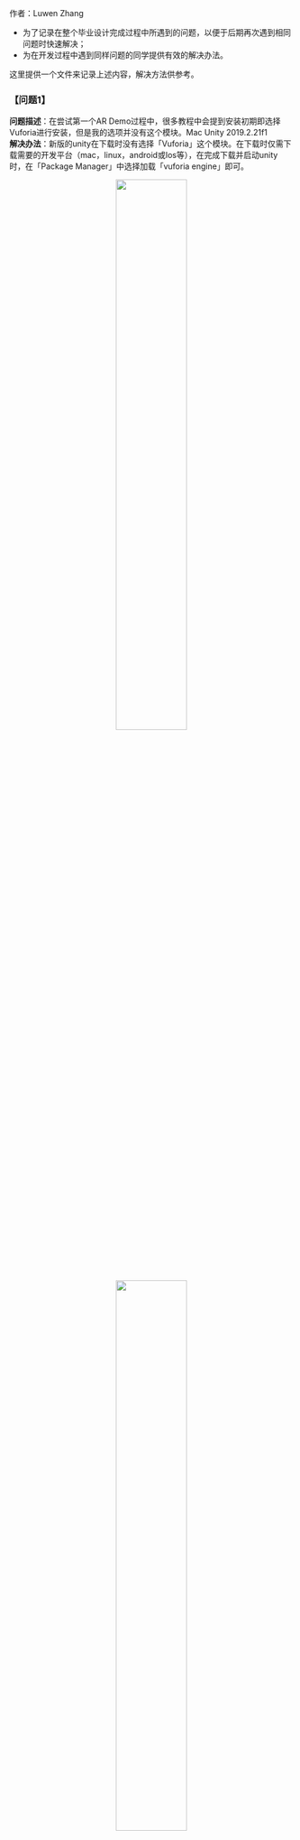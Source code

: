 作者：Luwen Zhang  
- 为了记录在整个毕业设计完成过程中所遇到的问题，以便于后期再次遇到相同问题时快速解决；
- 为在开发过程中遇到同样问题的同学提供有效的解决办法。
    
这里提供一个文件来记录上述内容，解决方法供参考。    

### 【问题1】  
**问题描述**：在尝试第一个AR Demo过程中，很多教程中会提到安装初期即选择Vuforia进行安装，但是我的选项并没有这个模块。Mac Unity 2019.2.21f1    
**解决办法**：新版的unity在下载时没有选择「Vuforia」这个模块。在下载时仅需下载需要的开发平台（mac，linux，android或Ios等），在完成下载并启动unity时，在「Package Manager」中选择加载「vuforia engine」即可。    

<div align=center><img src="https://github.com/clarazwen/ProgressReport/blob/master/ProblemsAndSolutions/ProblemPictures/Problem1_a.jpg" width="50%" height="50%"/></div>     
<div align=center><img src="https://github.com/clarazwen/ProgressReport/blob/master/ProblemsAndSolutions/ProblemPictures/Problem1_b.jpg" width="50%" height="50%"/></div>     

### 【问题2】  
**问题描述**：网上或是参考书中的内容在进行Vuforia完成第一个AR demo时都有提及到关于「XR setting」的修改,例如[Unity+Vuforia AR入门](https://www.jianshu.com/p/2fc8c986d57d) ,然而在我自己开发的过程中都没有找到这些设定修改的位置。    

<div align=center><img src="https://github.com/clarazwen/ProgressReport/blob/master/ProblemsAndSolutions/ProblemPictures/Problem2.jpg" width="50%" height="50%"/></div>     

**解决办法**：在学习了相关教程后,思考认为可能是当前unity 版本过新。曾经出现的问题已经都修复好，现在无需进行此类冗杂的操作，也可能是mac端无需进行这些操作。       
在跳过了各类教程中这部分的步骤后，直接进行接下来的操作（如建立AR Camera，导入ImageTarget等），再运行程序，发现并未报错。   


### 【问题3】  
**问题描述**：学习过程中了解到Vuforia主要使用各种「识别」的方式来实现AR效果，然而本毕业设计并不涉及到图像识别。  

**解决办法**：在b站[ARKit入门](https://www.bilibili.com/video/av77532231)，Youtube等浏览了很多的相关学习视频。vuforia更适合于识图展示模型，ARKit无需图像识别，可以直接在当前屏幕上显示模型并对其进行处理，更适合于本毕业设计这种家居测量与模型演示的功能[演示视频：HouseAR-基于ARKit的增强现实应用](https://www.bilibili.com/video/av36920062)。  
尽管已经花费了一些时间学习了Vuforia，但是为了提高本应用的适用性以及可开发性，决定更换使用ARKit以完成后续的工作。  

### 【问题4】  
*注：对于本问题出现的原因我尚未了解，以下解决办法仅针对本情况.*   
**问题描述**：在将本地文件使用git提交到远程仓库，以及初始化git时遇到了一些问题。 在生成ssh，复制ssh，关联仓库，登陆 git@github.com 账号后都没有问题，在进行push文件时，会出现git push 时出现「Connection closed by remote host」或「Connection reset by peer」。  
**解决办法**：
- 关于「Connection closed by remote host」的问题，很多网友解释可能是[对应问题：路由器的影响](https://segmentfault.com/q/1010000006743721/a-1020000006743912)，对于这一部分其实我不是非常理解。但是对于部分回答中提到的「全局代理」等，考虑到我的电脑没有任何路由器加速设备，若是网络有影响或被拦截的话仅可能是SSR的影响。    
- 此外，部分遇到同样问题的网友解释为是网络权限限制，开启公司VPN，调整为公司内网即可。  
- 最直接的解决办法是：在使用push上传代码时，关闭ssr；对于内网等问题，在关闭ssr之后，开启了GlobalProtect(BUPT VPN)。  
- [Connection closed by remote host的对应问题：网络劫持](https://blog.csdn.net/solo_ws/article/details/52484388)，按照其中的方法，在host中加入GitHub的IP。  
~~~ 
1.# 进入终端   
sudo vi /etc/hosts  
2.# 输入 password
3.# 进入hosts，按“i”，进入编辑模式，添加host
192.30.253.112 github.com
4.# control+c 退出编辑模式
5.# 输入 :wq ，保存退出#
~~~  
全部完成上述步骤后，再次输入`git push/pull origin master`即可成功完成了从git上pull代码以及push代码到仓库上。  

### 【问题5】   
**问题描述**：在转换为使用ARKit开发之后，使用苹果生态原生开发平台进行开发。在使用XCode的ARKit，并且将在模拟器上运行完成的代码运行到真机(IPad Pro)上时，遇到了以下问题。  
1. This device is running iOS 13.3 (17C54),which may not be supported by this version of Xcode.[问题及解决参考](https://www.jianshu.com/p/49784194c913)      
2. device is busy：preparing debugger support for iPhone.    
3. Development cannot be enabled while your device is locked.       
4. [iOS真机调试问题](https://www.jianshu.com/p/99c441070b22)「The maximum number of apps for free development profiles has been reached.」  

**解决办法**：  
1. 在https://github.com/iGhibli/iOS-DeviceSupport 找到对应版本的支持文件放到` /Applications/Xcode.app/Contents/Developer/Platforms/iPhoneOS.platform/DeviceSupport `目录下。    
2. 等待。或者重启XCode，并且在IPad上删除对应的apk，再次构建项目。    
3. 原因是电脑与Ipad尚未互相信任，在将Ipad连接到Mac时都需要选择「信任本台设备」。此外，在iPad端，进入`设置->通用->设备管理->开发者app->进入对应的app`进行验证，完成验证后即可正常运行。    
4. 苹果的免费App ID只能运行2个应用程序，连接iPad 打开`Xcode->Window->Devices`，删除非本次运行的程序或者在iPad直接卸载应用也可。  

### 【问题6】    
**问题描述**：在完成平面检测代码的过程中发现缺失PlaneNode这一个类的内容，尚未找到对应文件。      
**解决办法**：  
&#8195;因为在参考书籍的后面的学习中都会接着前面的开发继续，在解决了这一个问题之后才可以进行后续的问题。否则暂时使用其他的方式进行同样功能的实现，尚不了解会对未来的开发造成什么影响。      
&#8195;对于平面检测，在网上找了其他教程同样实现了该功能。在部分代码中找到了类似作用的文件，如Plane类等。    
&#8195;在不断的寻找中，在CodeForge上找到了一个比较接近的文件[提供了PlaneNode.h的工程](http://www.codeforge.cn/article/522070)。阅读了其工程内对应的ViewController.m文件，发现对于「添加锚点」这一实现方式基本一致。将该文件添加至我自己原有的代码包中，成功运行并获得预期效果。    
